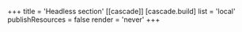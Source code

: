 +++
title = 'Headless section'
[[cascade]]
  [cascade.build]
    list = 'local'
    publishResources = false
    render = 'never'
+++

<!--

Files in this directory can be included in other pages, but otherwise isn't published
https://gohugo.io/content-management/build-options/#example--headless-section

-->
